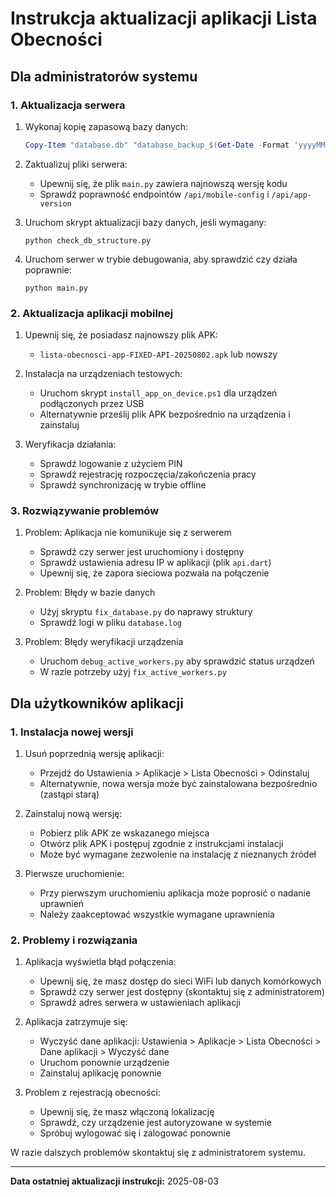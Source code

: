 # Instrukcja aktualizacji aplikacji Lista Obecności

## Dla administratorów systemu

### 1. Aktualizacja serwera

1. Wykonaj kopię zapasową bazy danych:
   ```powershell
   Copy-Item "database.db" "database_backup_$(Get-Date -Format 'yyyyMMdd-HHmmss').db"
   ```

2. Zaktualizuj pliki serwera:
   - Upewnij się, że plik `main.py` zawiera najnowszą wersję kodu
   - Sprawdź poprawność endpointów `/api/mobile-config` i `/api/app-version`

3. Uruchom skrypt aktualizacji bazy danych, jeśli wymagany:
   ```
   python check_db_structure.py
   ```

4. Uruchom serwer w trybie debugowania, aby sprawdzić czy działa poprawnie:
   ```
   python main.py
   ```

### 2. Aktualizacja aplikacji mobilnej

1. Upewnij się, że posiadasz najnowszy plik APK:
   - `lista-obecnosci-app-FIXED-API-20250802.apk` lub nowszy

2. Instalacja na urządzeniach testowych:
   - Uruchom skrypt `install_app_on_device.ps1` dla urządzeń podłączonych przez USB
   - Alternatywnie prześlij plik APK bezpośrednio na urządzenia i zainstaluj

3. Weryfikacja działania:
   - Sprawdź logowanie z użyciem PIN
   - Sprawdź rejestrację rozpoczęcia/zakończenia pracy
   - Sprawdź synchronizację w trybie offline

### 3. Rozwiązywanie problemów

1. Problem: Aplikacja nie komunikuje się z serwerem
   - Sprawdź czy serwer jest uruchomiony i dostępny
   - Sprawdź ustawienia adresu IP w aplikacji (plik `api.dart`)
   - Upewnij się, że zapora sieciowa pozwala na połączenie

2. Problem: Błędy w bazie danych
   - Użyj skryptu `fix_database.py` do naprawy struktury
   - Sprawdź logi w pliku `database.log`

3. Problem: Błędy weryfikacji urządzenia
   - Uruchom `debug_active_workers.py` aby sprawdzić status urządzeń
   - W razie potrzeby użyj `fix_active_workers.py`

## Dla użytkowników aplikacji

### 1. Instalacja nowej wersji

1. Usuń poprzednią wersję aplikacji:
   - Przejdź do Ustawienia > Aplikacje > Lista Obecności > Odinstaluj
   - Alternatywnie, nowa wersja może być zainstalowana bezpośrednio (zastąpi starą)

2. Zainstaluj nową wersję:
   - Pobierz plik APK ze wskazanego miejsca
   - Otwórz plik APK i postępuj zgodnie z instrukcjami instalacji
   - Może być wymagane zezwolenie na instalację z nieznanych źródeł

3. Pierwsze uruchomienie:
   - Przy pierwszym uruchomieniu aplikacja może poprosić o nadanie uprawnień
   - Należy zaakceptować wszystkie wymagane uprawnienia

### 2. Problemy i rozwiązania

1. Aplikacja wyświetla błąd połączenia:
   - Upewnij się, że masz dostęp do sieci WiFi lub danych komórkowych
   - Sprawdź czy serwer jest dostępny (skontaktuj się z administratorem)
   - Sprawdź adres serwera w ustawieniach aplikacji

2. Aplikacja zatrzymuje się:
   - Wyczyść dane aplikacji: Ustawienia > Aplikacje > Lista Obecności > Dane aplikacji > Wyczyść dane
   - Uruchom ponownie urządzenie
   - Zainstaluj aplikację ponownie

3. Problem z rejestracją obecności:
   - Upewnij się, że masz włączoną lokalizację
   - Sprawdź, czy urządzenie jest autoryzowane w systemie
   - Spróbuj wylogować się i zalogować ponownie

W razie dalszych problemów skontaktuj się z administratorem systemu.

---

**Data ostatniej aktualizacji instrukcji:** 2025-08-03
